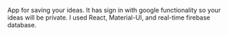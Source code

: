 App for saving your ideas. It has sign in with google functionality so your ideas will be private. I used React, Material-UI, and real-time firebase database.
